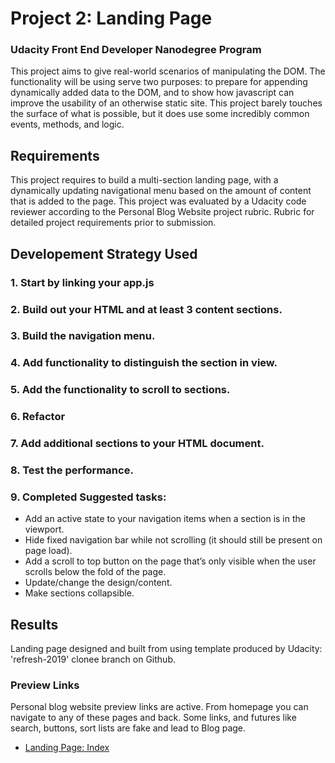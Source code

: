 # Project 2: Landing Page
### Udacity Front End Developer Nanodegree Program
This project aims to give real-world scenarios of manipulating the DOM. The functionality will be using serve two purposes: to prepare for appending dynamically added data to the DOM, and to show how javascript can improve the usability of an otherwise static site. This project barely touches the surface of what is possible, but it does use some incredibly common events, methods, and logic.

## Requirements
This project requires to build a multi-section landing page, with a dynamically updating navigational menu based on the amount of content that is added to the page. This project was evaluated by a Udacity code reviewer according to the Personal Blog Website project rubric. Rubric for detailed project requirements prior to submission.

## Developement Strategy Used
### 1. Start by linking your app.js
### 2. Build out your HTML and at least 3 content sections.
### 3. Build the navigation menu.
### 4. Add functionality to distinguish the section in view.
### 5. Add the functionality to scroll to sections.
### 6. Refactor
### 7. Add additional sections to your HTML document.
### 8. Test the performance.
### 9. Completed Suggested tasks:
* Add an active state to your navigation items when a section is in the viewport.
* Hide fixed navigation bar while not scrolling (it should still be present on page load).
* Add a scroll to top button on the page that’s only visible when the user scrolls below the fold of the page.
* Update/change the design/content.
* Make sections collapsible.

## Results
Landing page designed and built from using template produced by Udacity: 'refresh-2019' clonee branch on Github.

### Preview Links
Personal blog website preview links are active. From homepage you can navigate to any of these pages and back. Some links, and futures like search, buttons, sort lists are fake and lead to Blog page. 

- [Landing Page: Index](https://mindaugas-karla.github.io/Front-End-Web-Developer-Nanodegree/project-2-landing-page/landing_page/index.html)
